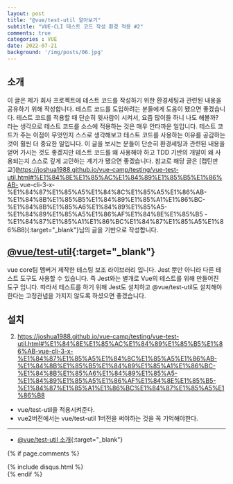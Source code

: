 ```yaml
---
layout: post
title: "@vue/test-util 알아보기"
subtitle: "VUE-CLI 테스트 코드 작성 환경 적용 #2"
comments: true
categories : VUE
date: 2022-07-21
background: '/img/posts/06.jpg'
---
```


## 소개
이 글은 제가 회사 프로젝트에 테스트 코드를 작성하기 위한 환경세팅과 관련된 내용을 공유하기 위해 작성합니다.
테스트 코드를 도입하려는 분들에게 도움이 됐으면 좋겠습니다.
테스트 코드를 적용할 때 단순히 윗사람이 시켜서, 요즘 많이들 하니 나도 해볼까? 라는 생각으로 테스트 코드를 소스에 적용하는 것은 매우 안타까운 일입니다.
테스트 코드가 주는 이점이 무엇인지 스스로 생각해보고 테스트 코드를 사용하는 이유를 공감하는 것이 훨씬 더 중요한 일입니다.
이 글을 보시는 분들이 단순히 환경세팅과 관련된 내용을 얻어 가시는 것도 좋겠지만 
테스트 코드를 왜 사용해야 하고 TDD 기반의 개발이 왜 사용되는지 스스로 깊게 고민하는 계기가 됐으면 좋겠습니다.
참고로 해당 글은 [캡틴판교](https://joshua1988.github.io/vue-camp/testing/vue-test-util.html#%E1%84%8E%E1%85%AC%E1%84%89%E1%85%B5%E1%86%AB-
vue-cli-3-x-%E1%84%87%E1%85%A5%E1%84%8C%E1%85%A5%E1%86%AB-%E1%84%8B%E1%85%B5%E1%84%89%E1%85%A1%E1%86%BC-%E1%84%8B%E1%85%A6%E1%84%89%E1%85%A5-%E1%84%89%E1%85%A5%E1%86%AF%E1%84%8E%E1%85%B5
-%E1%84%87%E1%85%A1%E1%86%BC%E1%84%87%E1%85%A5%E1%86%B8){:target="_blank"}님의 글을 기반으로 작성합니다.

## [@vue/test-util](https://v1.test-utils.vuejs.org/){:target="_blank"}

vue core팀 멤버거 제작한 테스팅 보조 라이브러리 입니다. Jest 뿐만 아니라 다른 테스트 도구도 사용할 수 있습니다.
즉 Jest와는 별개로 Vue의 테스트를 위해 만들어진 도구 입니다.
따라서 테스트를 하기 위해 Jest도 설치하고 @vue/test-util도 설치해야 한다는 고정관념을 가지지 않도록 하셨으면 좋겠습니다.


## 설치


2. https://joshua1988.github.io/vue-camp/testing/vue-test-util.html#%E1%84%8E%E1%85%AC%E1%84%89%E1%85%B5%E1%86%AB-vue-cli-3-x-%E1%84%87%E1%85%A5%E1%84%8C%E1%85%A5%E1%86%AB-%E1%84%8B%E1%85%B5%E1%84%89%E1%85%A1%E1%86%BC-%E1%84%8B%E1%85%A6%E1%84%89%E1%85%A5-%E1%84%89%E1%85%A5%E1%86%AF%E1%84%8E%E1%85%B5-%E1%84%87%E1%85%A1%E1%86%BC%E1%84%87%E1%85%A5%E1%86%B8
  - vue/test-util을 적용시켜준다.
  - vue2버전에서는 vue/test-util 1버전을 써야하는 것을 꼭 기억해야한다.



---
- [@vue/test-util 소개]([https://joshua1988.github.io/vue-camp/testing/jest-testing.html#jest-%E1%84%89%E1%85%A9%E1%84%80%E1%85%A2](https://joshua1988.github.io/vue-camp/testing/vue-test-util.html#%E1%84%8E%E1%85%AC%E1%84%89%E1%85%B5%E1%86%AB-vue-cli-3-x-%E1%84%87%E1%85%A5%E1%84%8C%E1%85%A5%E1%86%AB-%E1%84%8B%E1%85%B5%E1%84%89%E1%85%A1%E1%86%BC-%E1%84%8B%E1%85%A6%E1%84%89%E1%85%A5-%E1%84%89%E1%85%A5%E1%86%AF%E1%84%8E%E1%85%B5-%E1%84%87%E1%85%A1%E1%86%BC%E1%84%87%E1%85%A5%E1%86%B8)){:target="_blank"}


{% if page.comments %}
<div id="post-disqus" class="container">
{% include disqus.html %}
</div>
{% endif %}

